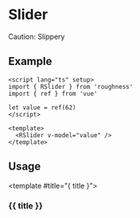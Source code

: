 <script lang="ts" setup>
import { RDetails, RSlider, RSpace, RTable } from 'roughness'
import { ref, watchEffect } from 'vue'

const value = ref(62)
</script>

# Slider

Caution: Slippery

## Example

<RDetails>
  <template #summary>Show Code</template>

```vue
<script lang="ts" setup>
import { RSlider } from 'roughness'
import { ref } from 'vue'

let value = ref(62)
</script>

<template>
  <RSlider v-model="value" />
</template>
```

</RDetails>

<RSlider v-model="value" />

## Usage

<RUsage file="src/slider/index.vue">

  <template #title="{ title }">

  ### {{ title }}

  </template>

</RUsage>
